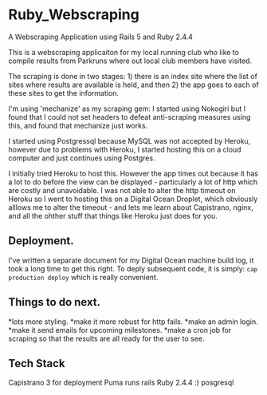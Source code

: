 # Ruby_Webscraping
A Webscraping Application using Rails 5 and Ruby 2.4.4

This is a webscraping applicaiton for my local running club who like to compile results from Parkruns where out local club members have visited.

The scraping is done in two stages: 1) there is an index site where the list of sites where results are available is held, and then 2) the app goes to each of these sites to get the information.

I'm using 'mechanize' as my scraping gem:  I started using Nokogiri but I found that I could not set headers to defeat anti-scraping measures using this, and found that mechanize just works.

I started using Postgressql because MySQL was not accepted by Heroku, however due to problems with Heroku, I started hosting this on a cloud computer and just continues using Postgres.

I initially tried Heroku to host this.  However the app times out because it has a lot to do before the view can be displayed - particularly a lot of http which are costly and unavoidable.  I was not able to alter the http timeout on Heroku so I went to hosting this on a Digital Ocean Droplet, which obviously alllows me to alter the timeout - and lets me learn about Capistrano, nginx, and all the ohther stuff that things like Heroku just does for you.

Deployment.
-----------
I've written a separate document for my Digital Ocean machine build log, it took a long time to get this right.
To deply subsequent code, it is simply:
		`cap production deploy`
which is really convenient.

Things to do next.
------------------
*lots more styling.
*make it more robust for http fails.
*make an admin login.
*make it send emails for upcoming milestones.
*make a cron job for scraping so that the results are all ready for the user to see.

Tech Stack
----------
Capistrano 3 for deployment
Puma runs rails
Ruby 2.4.4  :)
posgresql
